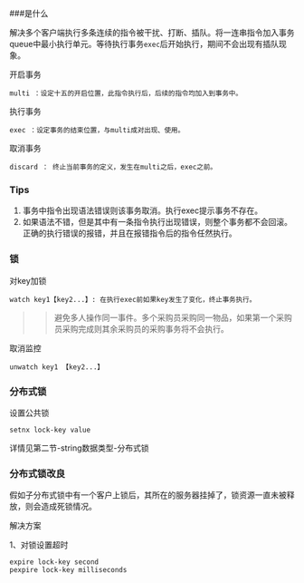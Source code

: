###是什么

解决多个客户端执行多条连续的指令被干扰、打断、插队。将一连串指令加入事务queue中最小执行单元。等待执行事务`exec`后开始执行，期间不会出现有插队现象。

开启事务

    multi ：设定十五的开启位置，此指令执行后，后续的指令均加入到事务中。

执行事务

    exec ：设定事务的结束位置，与multi成对出现、使用。

取消事务

    discard ： 终止当前事务的定义，发生在multi之后，exec之前。

### Tips

1. 事务中指令出现语法错误则该事务取消。执行exec提示事务不存在。
2. 如果语法不错，但是其中有一条指令执行出现错误，则整个事务都不会回滚。正确的执行错误的报错，并且在报错指令后的指令任然执行。


### 锁

对key加锁

    watch key1【key2...】: 在执行exec前如果key发生了变化，终止事务执行。

>> 避免多人操作同一事件。多个采购员采购同一物品，如果第一个采购员采购完成则其余采购员的采购事务将不会执行。

取消监控

    unwatch key1 【key2...】

### 分布式锁

设置公共锁

    setnx lock-key value
详情见第二节-string数据类型-分布式锁

### 分布式锁改良

假如子分布式锁中有一个客户上锁后，其所在的服务器挂掉了，锁资源一直未被释放，则会造成死锁情况。

解决方案

1、对锁设置超时

    expire lock-key second
    pexpire lock-key milliseconds
